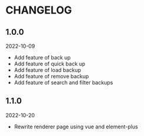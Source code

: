 # CHANGELOG

## 1.0.0

2022-10-09

- Add feature of back up
- Add feature of quick back up
- Add feature of load backup
- Add feature of remove backup
- Add feature of search and filter backups

## 1.1.0

2022-10-20

- Rewrite renderer page using vue and element-plus
